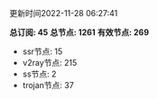 更新时间2022-11-28 06:27:41

**总订阅: 45**
**总节点: 1261**
**有效节点: 269**
- ssr节点: 15
- v2ray节点: 215
- ss节点: 2
- trojan节点: 37
